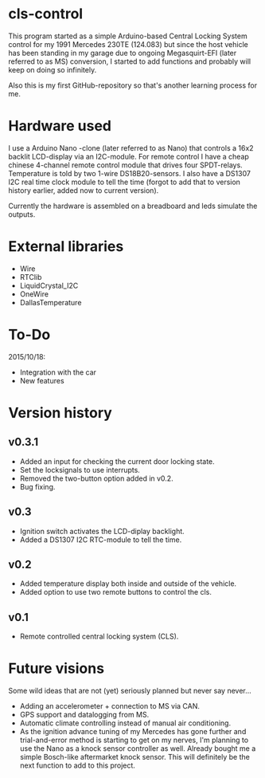# cls-control

This program started as a simple Arduino-based Central Locking System control for my 1991 Mercedes 230TE (124.083) but since the host vehicle has been standing in my garage due to ongoing Megasquirt-EFI (later referred to as MS) conversion, I started to add functions and probably will keep on doing so infinitely.

Also this is my first GitHub-repository so that's another learning process for me.

# Hardware used

I use a Arduino Nano -clone (later referred to as Nano) that controls a 16x2 backlit LCD-display via an I2C-module.
For remote control I have a cheap chinese 4-channel remote control module that drives four SPDT-relays.
Temperature is told by two 1-wire DS18B20-sensors.
I also have a DS1307 I2C real time clock module to tell the time (forgot to add that to version history earlier, added now to current version).

Currently the hardware is assembled on a breadboard and leds simulate the outputs.

# External libraries

- Wire
- RTClib
- LiquidCrystal_I2C
- OneWire
- DallasTemperature


# To-Do

2015/10/18:
- Integration with the car
- New features

# Version history

## v0.3.1

- Added an input for checking the current door locking state.
- Set the locksignals to use interrupts.
- Removed the two-button option added in v0.2.
- Bug fixing.

## v0.3

- Ignition switch activates the LCD-diplay backlight.
- Added a DS1307 I2C RTC-module to tell the time.

## v0.2

- Added temperature display both inside and outside of the vehicle.
- Added option to use two remote buttons to control the cls.

## v0.1

- Remote controlled central locking system (CLS).


# Future visions

Some wild ideas that are not (yet) seriously planned but never say never...

- Adding an accelerometer + connection to MS via CAN.
- GPS support and datalogging from MS.
- Automatic climate controlling instead of manual air conditioning.
- As the ignition advance tuning of my Mercedes has gone further and trial-and-error method is starting to get on my nerves, I'm planning to use the Nano as a knock sensor controller as well. Already bought me a simple Bosch-like aftermarket knock sensor. This will definitely be the next function to add to this project.
